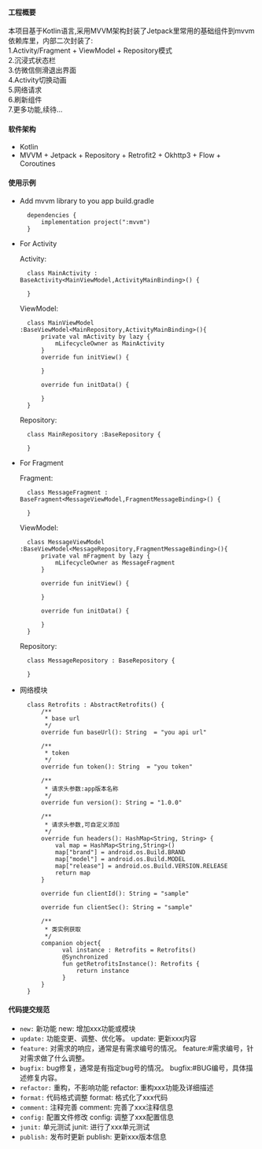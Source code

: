 
#### 工程概要

本项目基于Kotlin语言,采用MVVM架构封装了Jetpack里常用的基础组件到mvvm依赖库里，内部二次封装了:<br/>
1.Activity/Fragment + ViewModel + Repository模式<br/>
2.沉浸式状态栏<br/>
3.仿微信侧滑退出界面<br/>
4.Activity切换动画<br/>
5.网络请求<br/>
6.刷新组件<br/>
7.更多功能,续待...<br/>

#### 软件架构
- Kotlin
- MVVM + Jetpack + Repository + Retrofit2 + Okhttp3 + Flow + Coroutines

#### 使用示例
- Add mvvm library to you app build.gradle

        dependencies {
            implementation project(":mvvm")
        }

- For Activity

    Activity:

        class MainActivity : BaseActivity<MainViewModel,ActivityMainBinding>() {

        }

    ViewModel:

        class MainViewModel :BaseViewModel<MainRepository,ActivityMainBinding>(){
            private val mActivity by lazy {
                mLifecycleOwner as MainActivity
            }
            override fun initView() {

            }

            override fun initData() {

            }
        }

    Repository:

        class MainRepository :BaseRepository {

        }

- For Fragment

    Fragment:

        class MessageFragment : BaseFragment<MessageViewModel,FragmentMessageBinding>() {

        }

    ViewModel:

        class MessageViewModel :BaseViewModel<MessageRepository,FragmentMessageBinding>(){
            private val mFragment by lazy {
                mLifecycleOwner as MessageFragment
            }

            override fun initView() {

            }

            override fun initData() {

            }
        }

    Repository:

        class MessageRepository : BaseRepository {

        }

- 网络模块

        class Retrofits : AbstractRetrofits() {
            /**
             * base url
             */
            override fun baseUrl(): String  = "you api url"

            /**
             * token
             */
            override fun token(): String  = "you token"

            /**
             * 请求头参数:app版本名称
             */
            override fun version(): String = "1.0.0"

            /**
             * 请求头参数,可自定义添加
             */
            override fun headers(): HashMap<String, String> {
                val map = HashMap<String,String>()
                map["brand"] = android.os.Build.BRAND
                map["model"] = android.os.Build.MODEL
                map["release"] = android.os.Build.VERSION.RELEASE
                return map
            }

            override fun clientId(): String = "sample"

            override fun clientSec(): String = "sample"

            /**
             * 类实例获取
             */
            companion object{
                  val instance : Retrofits = Retrofits()
                  @Synchronized
                  fun getRetrofitsInstance(): Retrofits {
                      return instance
                  }
            }
        }

#### 代码提交规范
- `new:`  新功能 new: 增加xxx功能或模块
- `update:`   功能变更、调整、优化等。  update: 更新xxx内容
- `feature:`  对需求的响应，通常是有需求编号的情况。 feature:#需求编号，针对需求做了什么调整。
- `bugfix:`   bug修复，通常是有指定bug号的情况。  bugfix:#BUG编号，具体描述修复内容。
- `refactor:` 重构，不影响功能  refactor: 重构xxx功能及详细描述
- `format:`   代码格式调整    format: 格式化了xxx代码
- `comment:`  注释完善  comment: 完善了xxx注释信息
- `config:`   配置文件修改    config: 调整了xxx配置信息
- `junit:`    单元测试  junit: 进行了xxx单元测试
- `publish:`  发布时更新   publish: 更新xxx版本信息

